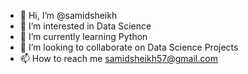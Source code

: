 - 👋 Hi, I’m @samidsheikh
- 👀 I’m interested in Data Science
- 🌱 I’m currently learning Python
- 💞️ I’m looking to collaborate on Data Science Projects
- 📫 How to reach me samidsheikh57@gmail.com

<!---
samidsheikh/samidsheikh is a ✨ special ✨ repository because its `README.md` (this file) appears on your GitHub profile.
You can click the Preview link to take a look at your changes.
--->
